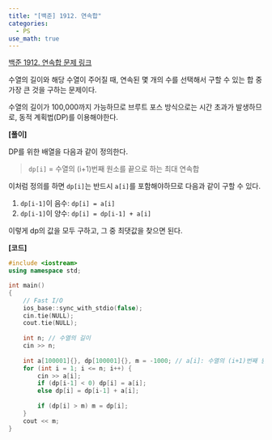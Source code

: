 ```yaml
---
title: "[백준] 1912. 연속합"
categories:
  - PS
use_math: true
---
```


[백준 1912. 연속합 문제 링크](https://www.acmicpc.net/problem/1912)

수열의 길이와 해당 수열이 주어질 때, 연속된 몇 개의 수를 선택해서 구할 수 있는 합 중 가장 큰 것을 구하는 문제이다.

수열의 길이가 100,000까지 가능하므로 브루트 포스 방식으로는 시간 초과가 발생하므로, 동적 계획법(DP)를 이용해야한다.

**[풀이]**

DP를 위한 배열을 다음과 같이 정의한다.
> `dp[i]` = 수열의 (i+1)번째 원소를 끝으로 하는 최대 연속합

이처럼 정의를 하면 `dp[i]`는 반드시 `a[i]`를 포함해야하므로 다음과 같이 구할 수 있다.
1. `dp[i-1]`이 음수: `dp[i] = a[i]`
2. `dp[i-1]`이 양수: `dp[i] = dp[i-1] + a[i]`

이렇게 dp의 값을 모두 구하고, 그 중 최댓값을 찾으면 된다.

**[코드]**
```cpp
#include <iostream>
using namespace std;

int main()
{
    // Fast I/O
    ios_base::sync_with_stdio(false);
    cin.tie(NULL);
    cout.tie(NULL);
    
    int n; // 수열의 길이
    cin >> n;
    
    int a[100001]{}, dp[100001]{}, m = -1000; // a[i]: 수열의 (i+1)번째 원소, dp[i]: a[i]를 끝으로 하는 최대 연속합, m: 구하고자 하는 값
    for (int i = 1; i <= n; i++) {
        cin >> a[i];
        if (dp[i-1] < 0) dp[i] = a[i];
        else dp[i] = dp[i-1] + a[i];
        
        if (dp[i] > m) m = dp[i];
    }
    cout << m;
}
```
